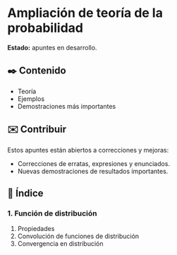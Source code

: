 # Ampliación de teoría de la probabilidad

**Estado:** apuntes en desarrollo.

## ✒️ Contenido

-   Teoría
-   Ejemplos
-   Demostraciones más importantes

## ✉️ Contribuir

Estos apuntes están abiertos a correcciones y mejoras:

-   Correcciones de erratas, expresiones y enunciados.
-   Nuevas demostraciones de resultados importantes.

## 📖 Índice

### 1. Función de distribución

1. Propiedades
2. Convolución de funciones de distribución
3. Convergencia en distribución

